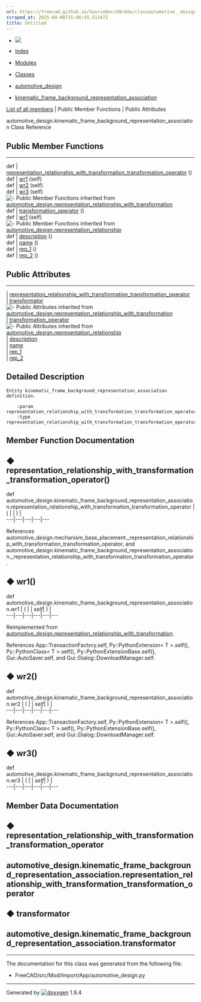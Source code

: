 ```yaml
---
url: https://freecad.github.io/SourceDoc/d9/dda/classautomotive__design_1_1kinematic__frame__background__representation__association.html
scraped_at: 2025-09-08T15:06:55.511472
title: Untitled
---
```


  * [ ![](https://www.freecad.org/svg/logo-freecad.svg) ](https://freecadweb.org "FreeCAD")
  * [Index](../../index.html "Index")
  * [Modules](../../modules.html "Modules list")
  * [Classes](../../annotated.html "Annotated list")

  * [automotive_design](../../d4/ddf/namespaceautomotive__design.html)
  * [kinematic_frame_background_representation_association](../../d9/dda/classautomotive__design_1_1kinematic__frame__background__representation__association.html)

[List of all members](../../de/d24/classautomotive__design_1_1kinematic__frame__background__representation__association-members.html) | Public Member Functions | Public Attributes

automotive_design.kinematic_frame_background_representation_association Class
Reference

##  Public Member Functions  
  
---  
def | [representation_relationship_with_transformation_transformation_operator](../../d9/dda/classautomotive__design_1_1kinematic__frame__background__representation__association.html#a65e436a538e08d29f0ebfa88a85853e8) ()  
def | [wr1](../../d9/dda/classautomotive__design_1_1kinematic__frame__background__representation__association.html#a2b52901c0feed333047abaa471304c24) (self)  
def | [wr2](../../d9/dda/classautomotive__design_1_1kinematic__frame__background__representation__association.html#af77919dbce065ecce77d3899d5c647fc) (self)  
def | [wr3](../../d9/dda/classautomotive__design_1_1kinematic__frame__background__representation__association.html#a6994eb591b975dd7742b715d5a467178) (self)  
![-](../../closed.png) Public Member Functions inherited from
[automotive_design.representation_relationship_with_transformation](../../d2/dcc/classautomotive__design_1_1representation__relationship__with__transformation.html)  
def | [transformation_operator](../../d2/dcc/classautomotive__design_1_1representation__relationship__with__transformation.html#a17e60743711d8a427cbeab15f66e7f02) ()  
def | [wr1](../../d2/dcc/classautomotive__design_1_1representation__relationship__with__transformation.html#aaec18b1f2c9eeb21d8f6f927e3cd2e49) (self)  
![-](../../closed.png) Public Member Functions inherited from
[automotive_design.representation_relationship](../../d3/d47/classautomotive__design_1_1representation__relationship.html)  
def | [description](../../d3/d47/classautomotive__design_1_1representation__relationship.html#ad19763c0b195fdb86036c42f815fc0ec) ()  
def | [name](../../d3/d47/classautomotive__design_1_1representation__relationship.html#a0848115085605d8443d2871fc116dbd3) ()  
def | [rep_1](../../d3/d47/classautomotive__design_1_1representation__relationship.html#a3402a69089802fc9240c57346490ec4c) ()  
def | [rep_2](../../d3/d47/classautomotive__design_1_1representation__relationship.html#a7e0c4a8b1b3ed0b4a18dc04121eec47c) ()  
  
##  Public Attributes  
  
---  
|
[representation_relationship_with_transformation_transformation_operator](../../d9/dda/classautomotive__design_1_1kinematic__frame__background__representation__association.html#add2b8e1bbade4238467eacc3955504cc)  
|
[transformator](../../d9/dda/classautomotive__design_1_1kinematic__frame__background__representation__association.html#a2c6b20ce0a3b93ea0fb3480d50977b22)  
![-](../../closed.png) Public Attributes inherited from
[automotive_design.representation_relationship_with_transformation](../../d2/dcc/classautomotive__design_1_1representation__relationship__with__transformation.html)  
|
[transformation_operator](../../d2/dcc/classautomotive__design_1_1representation__relationship__with__transformation.html#a9d0ffe7d2084616d4c57dd90afa55959)  
![-](../../closed.png) Public Attributes inherited from
[automotive_design.representation_relationship](../../d3/d47/classautomotive__design_1_1representation__relationship.html)  
|
[description](../../d3/d47/classautomotive__design_1_1representation__relationship.html#a06f918f5bc436973cf2d5bb094436599)  
|
[name](../../d3/d47/classautomotive__design_1_1representation__relationship.html#ad596c73def5a04e3f9c16b475a61e3d9)  
|
[rep_1](../../d3/d47/classautomotive__design_1_1representation__relationship.html#a48aeeda7c357a7c5d27dfd5c728a4cc6)  
|
[rep_2](../../d3/d47/classautomotive__design_1_1representation__relationship.html#af36f53abfdcf74f240b09c7eef35d6ec)  
  
## Detailed Description

    
    
    Entity kinematic_frame_background_representation_association definition.
    
        :param representation_relationship_with_transformation_transformation_operator
        :type representation_relationship_with_transformation_transformation_operator:kinematic_frame_based_transformation

## Member Function Documentation

## ◆ representation_relationship_with_transformation_transformation_operator()

def automotive_design.kinematic_frame_background_representation_association.representation_relationship_with_transformation_transformation_operator  | ( | | ) |   
---|---|---|---|---  
  
References
automotive_design.mechanism_base_placement._representation_relationship_with_transformation_transformation_operator,
and
automotive_design.kinematic_frame_background_representation_association._representation_relationship_with_transformation_transformation_operator.

## ◆ wr1()

def automotive_design.kinematic_frame_background_representation_association.wr1  | ( |  | _self_| ) |   
---|---|---|---|---|---  
  
Reimplemented from
[automotive_design.representation_relationship_with_transformation](../../d2/dcc/classautomotive__design_1_1representation__relationship__with__transformation.html#aaec18b1f2c9eeb21d8f6f927e3cd2e49).

References App::TransactionFactory.self, Py::PythonExtension< T >.self(),
Py::PythonClass< T >.self(), Py::PythonExtensionBase.self(),
Gui::AutoSaver.self, and Gui::Dialog::DownloadManager.self.

## ◆ wr2()

def automotive_design.kinematic_frame_background_representation_association.wr2  | ( |  | _self_| ) |   
---|---|---|---|---|---  
  
References App::TransactionFactory.self, Py::PythonExtension< T >.self(),
Py::PythonClass< T >.self(), Py::PythonExtensionBase.self(),
Gui::AutoSaver.self, and Gui::Dialog::DownloadManager.self.

## ◆ wr3()

def automotive_design.kinematic_frame_background_representation_association.wr3  | ( |  | _self_| ) |   
---|---|---|---|---|---  
  
## Member Data Documentation

## ◆ representation_relationship_with_transformation_transformation_operator

automotive_design.kinematic_frame_background_representation_association.representation_relationship_with_transformation_transformation_operator  
---  
  
## ◆ transformator

automotive_design.kinematic_frame_background_representation_association.transformator  
---  
  
* * *

The documentation for this class was generated from the following file:

  * FreeCAD/src/Mod/Import/App/automotive_design.py

* * *

Generated by
[![doxygen](../../doxygen.svg)](https://www.doxygen.org/index.html) 1.9.4

